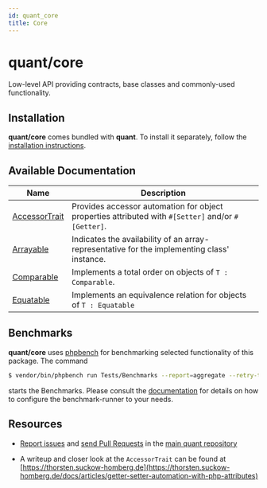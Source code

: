 ```yaml
---
id: quant_core
title: Core
---
```


# quant/core

Low-level API providing contracts, base classes and commonly-used functionality.


## Installation

**quant/core** comes bundled with **quant**. To install it separately, follow the [installation instructions](/docs/installation#packages).

## Available Documentation

| Name                                                           | Description                                                                                        |
|----------------------------------------------------------------|----------------------------------------------------------------------------------------------------|
| [AccessorTrait](/docs/packages/quant/core/trait/accessortrait) | Provides accessor automation for object properties attributed with `#[Setter]` and/or `#[Getter]`. |
| [Arrayable](/docs/packages/quant/core/contract/arrayable)      | Indicates the availability of an array-representative for the implementing class' instance.        |
| [Comparable](/docs/packages/quant/core/contract/comparable)    | Implements a total order on objects of `T : Comparable`.                                           |
| [Equatable](/docs/packages/quant/core/contract/equatable)      | Implements an equivalence relation for objects of `T : Equatable`                                  |


## Benchmarks
**quant/core** uses [phpbench](https://github.com/phpbench/phpbench) for benchmarking selected functionality of this package. The command

````bash
$ vendor/bin/phpbench run Tests/Benchmarks --report=aggregate --retry-threshold=5
````

starts the Benchmarks. Please consult the [documentation](https://phpbench.readthedocs.io/) for details on how to configure the benchmark-runner to your needs.


## Resources

* [Report issues](https://github.com/quant-php/quant/issues) and
  [send Pull Requests](https://github.com/quant-php/quant/pulls)
  in the [main quant repository](https://github.com/quant-php/quant)

* A writeup and closer look at the `AccessorTrait` can be found at [https://thorsten.suckow-homberg.de](https://thorsten.suckow-homberg.de/docs/articles/getter-setter-automation-with-php-attributes)